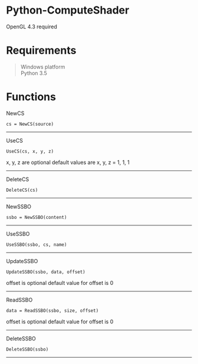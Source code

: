 # Python-ComputeShader
OpenGL 4.3 required

# Requirements

> Windows platform<br>
> Python 3.5<br>

# Functions

NewCS
```
cs = NewCS(source)
```

----------------------------------------

UseCS
```
UseCS(cs, x, y, z)
```
x, y, z are optional
default values are x, y, z = 1, 1, 1

----------------------------------------

DeleteCS
```
DeleteCS(cs)
```

----------------------------------------

NewSSBO
```
ssbo = NewSSBO(content)
```

----------------------------------------

UseSSBO
```
UseSSBO(ssbo, cs, name)
```

----------------------------------------

UpdateSSBO
```
UpdateSSBO(ssbo, data, offset)
```
offset is optional
default value for offset is 0

----------------------------------------

ReadSSBO
```
data = ReadSSBO(ssbo, size, offset)
```
offset is optional
default value for offset is 0

----------------------------------------

DeleteSSBO
```
DeleteSSBO(ssbo)
```

----------------------------------------
